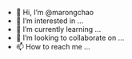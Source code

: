 - 👋 Hi, I’m @marongchao
- 👀 I’m interested in ...
- 🌱 I’m currently learning ...
- 💞️ I’m looking to collaborate on ...
- 📫 How to reach me ...

<!---
marongchao/marongchao is a ✨ special ✨ repository because its `README.md` (this file) appears on your GitHub profile.
You can click the Preview link to take a look at your changes.
--->
